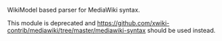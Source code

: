 WikiModel based parser for MediaWiki syntax.

This module is deprecated and https://github.com/xwiki-contrib/mediawiki/tree/master/mediawiki-syntax should be used instead.
